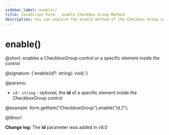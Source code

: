 ```yaml
---
sidebar_label: enable()
title: JavaScript Form - enable Checkbox Group Method 
description: You can explore the enable method of the Checkbox Group control of Form in the documentation of the DHTMLX JavaScript UI library. Browse developer guides and API reference, try out code examples and live demos, and download a free 30-day evaluation version of DHTMLX Suite.
---
```


# enable()

@short: enables a CheckboxGroup control or a specific element inside the control

@signature: {'enable(id?: string): void;'}

@params:
- `id: string` - optional, the **id** of a specific element inside the CheckboxGroup control

@example:
form.getItem("CheckboxGroup").enable("id_1");

@descr:

**Change log:** The **id** parameter was added in v8.0

